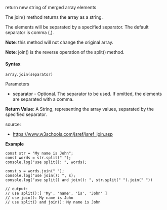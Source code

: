 return new string of merged array elements

The join() method returns the array as a string.

The elements will be separated by a specified separator. The default separator is comma (,).

**Note**: this method will not change the original array.

**Note**: join() is the reverse operation of the split() method. 

#### Syntax

`array.join(separator)` 

Parameters

- separator - Optional. The separator to be used. If omitted, the elements are separated with a comma.

**Return Value**:	A String, representing the array values, separated by the specified separator.

source: 
- https://www.w3schools.com/jsref/jsref_join.asp


**Example**

```
const str = "My name is John";
const words = str.split(" ");
console.log("use split(): ", words);

const s = words.join(" ");
console.log("use join(): ", s);
console.log("use split() and join(): ", str.split(" ").join(" "))

// output:
// use split():[ 'My', 'name', 'is', 'John' ]
// use join(): My name is John
// use split() and join(): My name is John
```
